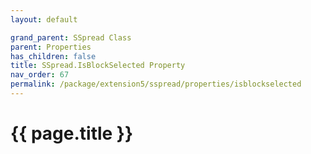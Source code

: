 ```yaml
---
layout: default

grand_parent: SSpread Class
parent: Properties
has_children: false
title: SSpread.IsBlockSelected Property
nav_order: 67
permalink: /package/extension5/sspread/properties/isblockselected
---
```

# {{ page.title }}